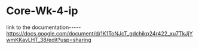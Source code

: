 # Core-Wk-4-ip

link to the documentation-----https://docs.google.com/document/d/1K1ToNJcT_gdchikp24r422_xu7TkJjYwmKKavLHT_38/edit?usp=sharing
